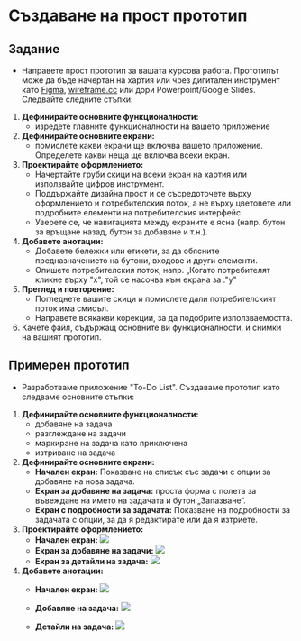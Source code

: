 # Създаване на прост прототип

## Задание

- Направете прост прототип за вашата курсова работа. Прототипът може да бъде начертан на хартия или чрез дигитален инструмент като [Figma](https://www.figma.com/), [wireframe.cc](https://wireframe.cc/) или дори Powerpoint/Google Slides. Следвайте следните стъпки:

1. **Дефинирайте основните функционалности:**
    - изредете главните функционалности на вашето приложение
2. **Дефинирайте основните екрани:**
    -  помислете какви екрани ще включва вашето приложение. Определете какви неща ще включва всеки екран.
3. **Проектирайте оформлението:**
    - Начертайте груби скици на всеки екран на хартия или използвайте цифров инструмент.
    - Поддържайте дизайна прост и се съсредоточете върху оформлението и потребителския поток, а не върху цветовете или подробните елементи на потребителския интерфейс.
    - Уверете се, че навигацията между екраните е ясна (напр. бутон за връщане назад, бутон за добавяне и т.н.).
4. **Добавете анотации:**
    - Добавете бележки или етикети, за да обясните предназначението на бутони, входове и други елементи.
    - Опишете потребителския поток, напр. „Когато потребителят кликне върху "x", той се насочва към екрана за ."y"
5. **Преглед и повторение:**
    - Погледнете вашите скици и помислете дали потребителският поток има смисъл.
    - Направете всякакви корекции, за да подобрите използваемостта.
6. Качете файл, съдържащ основните ви функционалности, и снимки на вашият прототип.

## Примерен прототип

- Разработваме приложение "To-Do List". Създаваме прототип като следваме основните стъпки:

1. **Дефинирайте основните функционалности:**
    - добавяне на задача
    - разглеждане на задачи
    - маркиране на задача като приключена
    - изтриване на задача
2. **Дефинирайте основните екрани:**
    - **Начален екран:** Показване на списък със задачи с опции за добавяне на нова задача.
    - **Екран за добавяне на задача:** проста форма с полета за въвеждане на името на задачата и бутон „Запазване“.
    - **Екран с подробности за задачата:** Показване на подробности за задачата с опции, за да я редактирате или да я изтриете.
3. **Проектирайте оформлението:**
      - **Начален екран:**
      ![](/Attachments/SE-Simple-Prototyping-Pic-1.png)
     - **Екран за добавяне на задачи:**
     ![](/Attachments/SE-Simple-Prototyping-Pic-2.png)
     - **Екран за детайли на задача:**
     ![](/Attachments/SE-Simple-Prototyping-Pic-3.png)
4. **Добавете анотации:**
    - **Начален екран:**
    ![](/Attachments/SE-Simple-Prototyping-Pic-4.png)
    - **Добавяне на задача:**
    ![](/Attachments/SE-Simple-Prototyping-Pic-5.png)

    - **Детайли на задача:**
    ![](/Attachments/SE-Simple-Prototyping-Pic-6.png)
